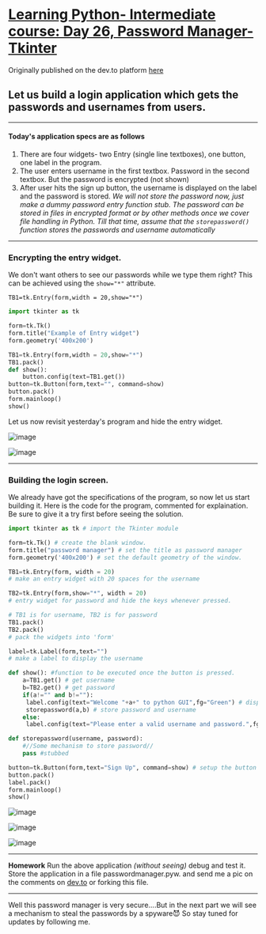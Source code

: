 # [Learning Python- Intermediate course: Day 26, Password Manager-Tkinter](https://dev.to/aatmaj/learning-python-intermediate-course-day-26-password-manager-tkinter-17p9)

Originally published on the dev.to platform [here](https://dev.to/aatmaj/learning-python-intermediate-course-day-26-password-manager-tkinter-17p9)

## Let us build a login application which gets the passwords and usernames from users.

---

#### Today's application specs are as follows

1. There are four widgets- two Entry (single line textboxes), one button, one label in the program.
2. The user enters username in the first textbox. Password in the second textbox. But the password is encrypted (not shown)
3. After user hits the sign up button, the username is displayed on the label and the password is stored.
   _We will not store the password now, just make a dummy password entry function stub. The password can be stored in files in encrypted format or by other methods once we cover file handling in Python. Till that time, assume that the `storepassword()` function stores the passwords and username automatically_

---

### Encrypting the entry widget.

We don't want others to see our passwords while we type them right? This can be achieved using the `show="*"` attribute.

`TB1=tk.Entry(form,width = 20,show="*")`

```python
import tkinter as tk

form=tk.Tk()
form.title("Example of Entry widget")
form.geometry('400x200')

TB1=tk.Entry(form,width = 20,show="*")
TB1.pack()
def show():
    button.config(text=TB1.get())
button=tk.Button(form,text="", command=show)
button.pack()
form.mainloop()
show()

```

Let us now revisit yesterday's program and hide the entry widget.

![image](https://dev-to-uploads.s3.amazonaws.com/uploads/articles/u7fnlzgtlvi6j4u68wlm.png)

![image](https://dev-to-uploads.s3.amazonaws.com/uploads/articles/3jro1sgx61nxlamrp3eb.png)

---

### Building the login screen.

We already have got the specifications of the program, so now let us start building it. Here is the code for the program, commented for explaination. Be sure to give it a try first before seeing the solution.

```python
import tkinter as tk # import the Tkinter module

form=tk.Tk() # create the blank window.
form.title("password manager") # set the title as password manager
form.geometry('400x200') # set the default geometry of the window.

TB1=tk.Entry(form, width = 20)
# make an entry widget with 20 spaces for the username

TB2=tk.Entry(form,show="*", width = 20)
# entry widget for password and hide the keys whenever pressed.

# TB1 is for username, TB2 is for password
TB1.pack()
TB2.pack()
# pack the widgets into 'form'

label=tk.Label(form,text="")
# make a label to display the username

def show(): #function to be executed once the button is pressed.
    a=TB1.get() # get username
    b=TB2.get() # get password
    if(a!="" and b!=""):
     label.config(text="Welcome "+a+" to python GUI",fg="Green") # display the label
     storepassword(a,b) # store password and username
    else:
     label.config(text="Please enter a valid username and password.",fg="Red")  # blank screens

def storepassword(username, password):
    #//Some mechanism to store password//
    pass #stubbed

button=tk.Button(form,text="Sign Up", command=show) # setup the button
button.pack()
label.pack()
form.mainloop()
show()
```

![image](https://dev-to-uploads.s3.amazonaws.com/uploads/articles/bj1exu1iyw0euab3zccb.png)

![image](https://dev-to-uploads.s3.amazonaws.com/uploads/articles/zqkz4sr1yi5xj5x85l4z.png)

![image](https://dev-to-uploads.s3.amazonaws.com/uploads/articles/y9fp3rzsh17lniyahevu.png)

---

**Homework** Run the above application _(without seeing)_ debug and test it. Store the application in a file passwordmanager.pyw. and send me a pic on the comments on [dev.to](https://dev.to/aatmaj/learning-python-intermediate-course-day-26-password-manager-tkinter-17p9) or forking this file.

---

Well this password manager is very secure....But in the next part we will see a mechanism to steal the passwords by a spyware😈
So stay tuned for updates by following me.
